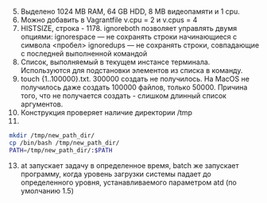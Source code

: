 5. Выделено 1024 MB RAM, 64 GB HDD, 8 MB видеопамяти и 1 cpu.
6. Можно добавить в Vagrantfile v.cpu = 2 и v.cpus = 4
8. HISTSIZE, строка - 1178. ignoreboth позволяет управлять двумя опциями:
ignorespace — не сохранять строки начинающиеся с символа <пробел>
ignoredups — не сохранять строки, совпадающие с последней выполненной командой
9. Список, выполняемый в текущем инстансе терминала. Используются для подстановки элементов из списка в команду.
10. touch {1..100000}.txt. 300000 создать не получилось. На MacOS не получилось даже создать 100000 файлов, только 50000. Причина того, что не получается создать - слишком длинный список аргументов.
11. Конструкция проверяет наличие директории /tmp
12.
```bash
mkdir /tmp/new_path_dir/
cp /bin/bash /tmp/new_path_dir/
PATH=/tmp/new_path_dir/:$PATH
```
13. at запускает задачу в определенное время, batch же запускает программу, когда уровень загрузки системы падает до определенного уровня, устанавливаемого параметром atd (по умолчанию 1.5)
